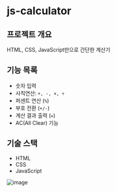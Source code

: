 # js-calculator

## 프로젝트 개요
HTML, CSS, JavaScript만으로 간단한 계산기

## 기능 목록
- 숫자 입력
- 사칙연산: `+, -, ×, ÷`
- 퍼센트 연산 (`%`)
- 부호 전환 (`+/-`)
- 계산 결과 출력 (`=`)
- AC(All Clear) 기능

## 기술 스택
- HTML
- CSS
- JavaScript

![image](https://github.com/user-attachments/assets/11e12fcc-4fb8-4bcf-abc7-df346811a909)
